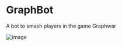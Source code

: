 # GraphBot
A bot to smash players in the game Graphwar

![image](https://github.com/user-attachments/assets/7ee4f917-a18f-490c-a105-48a06fc8f43e)

